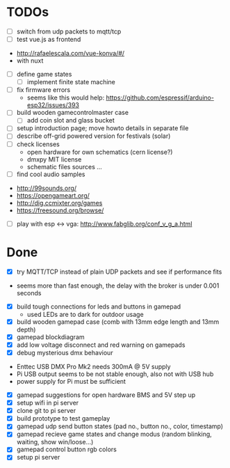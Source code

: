 # TODOs
* [ ] switch from udp packets to mqtt/tcp
* [ ] test vue.js as frontend
 * http://rafaelescala.com/vue-konva/#/
 * with nuxt
* [ ] define game states
  * [ ] implement finite state machine
* [ ] fix firmware errors
  * seems like this would help: https://github.com/espressif/arduino-esp32/issues/393
* [ ] build wooden gamecontrolmaster case
  * [ ] add coin slot and glass bucket
* [ ] setup introduction page; move howto details in separate file
* [ ] describe off-grid powered version for festivals (solar)
* [ ] check licenses
  * open hardware for own schematics (cern license?)
  * dmxpy MIT license
  * schematic files sources ...
* [ ] find cool audio samples
 * http://99sounds.org/
 * https://opengameart.org/
 * http://dig.ccmixter.org/games
 * https://freesound.org/browse/
* [ ] play with esp <-> vga: http://www.fabglib.org/conf_v_g_a.html

# Done
* [x] try MQTT/TCP instead of plain UDP packets and see if performance fits
 * seems more than fast enough, the delay with the broker is under 0.001 seconds
* [x] build tough connections for leds and buttons in gamepad
  * used LEDs are to dark for outdoor usage
* [x] build wooden gamepad case (comb with 13mm edge length and 13mm depth)
* [x] gamepad blockdiagram
* [x] add low voltage disconnect and red warning on gamepads
* [x] debug mysterious dmx behaviour 
 * Enttec USB DMX Pro Mk2 needs 300mA @ 5V supply
 * Pi USB output seems to be not stable enough, also not with USB hub
 * power supply for Pi must be sufficient
* [x] gamepad suggestions for open hardware BMS and 5V step up
* [x] setup wifi in pi server
* [x] clone git to pi server
* [x] build prototype to test gameplay
* [x] gamepad udp send button states (pad no., button no., color, timestamp)
* [x] gamepad recieve game states and change modus (random blinking, waiting, show win/loose...)
* [x] gamepad control button rgb colors
* [x] setup pi server
